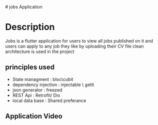 <h align="center">
# jobs Application 
</h>


# Description
Jobs is a flutter application for users to view all jobs published on it and users can apply to any job they like by uploading their CV file 
clean architecture is used in the project  

## principles used 
- State managment : bloc\cubit
- dependency injection : injectable \ getit 
- json generator : freezed 
- REST Api : Retrofit/ Dio 
- local data base : Shared preferance 
## Application Video


